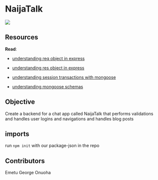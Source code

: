 # NaijaTalk
![](https://www.bing.com/images/search?view=detailV2&ccid=agYRqx0x&id=76B8780EE5EE3745A2EE66F1D6562744A196B027&thid=OIP.agYRqx0xN_pEOfoVN7hkEwHaHa&mediaurl=https%3a%2f%2fcdn0.iconfinder.com%2fdata%2ficons%2fkameleon-free-pack-rounded%2f110%2fChat-2-1024.png&cdnurl=https%3a%2f%2fth.bing.com%2fth%2fid%2fR.6a0611ab1d3137fa4439fa1537b86413%3frik%3dJ7CWoUQnVtbxZg%26pid%3dImgRaw%26r%3d0&exph=1024&expw=1024&q=Chat+App+Icon&simid=607995248991607303&FORM=IRPRST&ck=5F8794D569E1AE124AADA204A8648037&selectedIndex=0&itb=1)

## Resources

**Read**:
- [understanding req object in express](https://www.digitalocean.com/community/tutorials/nodejs-req-object-in-expressjs)

- [understanding res object in express](https://www.devhandbook.com/nodejs/express/response-object/#:~:text=How%20to%20use%20Response%20Object%20in%20Express%20Nodejs,response%20methods%201.%20Send%20simple%20HTML%20text%20)

- [understanding session transactions with mongoose](https://mongoosejs.com/docs/transactions.html)

- [understanding mongoose schemas](https://mongoosejs.com/docs/guide.html)

## Objective
Create a backend for a chat app called NaijaTalk that performs validations and handles user logins and navigations and handles blog posts

## imports
 run
```npm init```
with our package-json in the repo

## Contributors
Emetu George Onuoha

